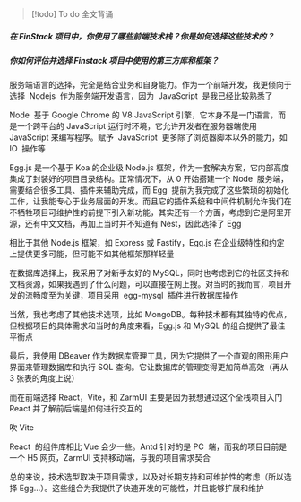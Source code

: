 > [!todo] To do
> 全文背诵

##### 在 FinStack 项目中，你使用了哪些前端技术栈？你是如何选择这些技术的？

##### 你如何评估并选择 Finstack 项目中使用的第三方库和框架？

服务端语言的选择，完全是结合业务和自身能力。作为一个前端开发，我更倾向于选择  Nodejs  作为服务端开发语言，因为  JavaScript  是我已经比较熟悉了

Node  基于 Google Chrome 的 V8 JavaScript 引擎，它本身不是一门语言，而是一个跨平台的 JavaScript 运行时环境，它允许开发者在服务器端使用 JavaScript 来编写程序。赋予  JavaScript  更多除了浏览器脚本以外的能力，如 IO  操作等

Egg.js 是一个基于 Koa 的企业级 Node.js 框架，作为一套解决方案，它内部高度集成了封装好的项目目录结构。正常情况下，从 0 开始搭建一个 Node  服务端，需要结合很多工具、插件来辅助完成，而 Egg  提前为我完成了这些繁琐的初始化工作，让我能专心于业务层面的开发。而且它的插件系统和中间件机制允许我们在不牺牲项目可维护性的前提下引入新功能，其实还有一个方面，考虑到它是阿里开源，还有中文文档，再加上当时并不知道有 Nest，因此选择了 Egg

相比于其他 Node.js 框架，如 Express 或 Fastify，Egg.js 在企业级特性和约定上提供更多可能，但可能不如其他框架那样轻量

在数据库选择上，我采用了对新手友好的 MySQL，同时也考虑到它的社区支持和文档资源，如果我遇到了什么问题，可以直接在网上搜。对当时的我而言，项目开发的流畅度至为关键，项目采用  egg-mysql  插件进行数据库操作

当然，我也考虑了其他技术选项，比如 MongoDB。每种技术都有其独特的优点，但根据项目的具体需求和当时的角度来看，Egg.js 和 MySQL 的组合提供了最佳平衡点

最后，我使用 DBeaver 作为数据库管理工具，因为它提供了一个直观的图形用户界面来管理数据库和执行 SQL 查询。它让数据库的管理变得更加简单高效（再从 3 张表的角度上说）

而在前端选择 React，Vite，和 ZarmUI 主要是因为我想通过这个全栈项目入门 React 并了解前后端是如何进行交互的

吹 Vite

React  的组件库相比 Vue 会少一些。Antd 针对的是 PC  端，而我的项目目前是一个 H5 网页，ZarmUI 支持移动端，与我的项目需求契合

总的来说，技术选型取决于项目需求，以及对长期支持和可维护性的考虑（所以选择 Egg...）。这些组合为我提供了快速开发的可能性，并且能够扩展和维护
